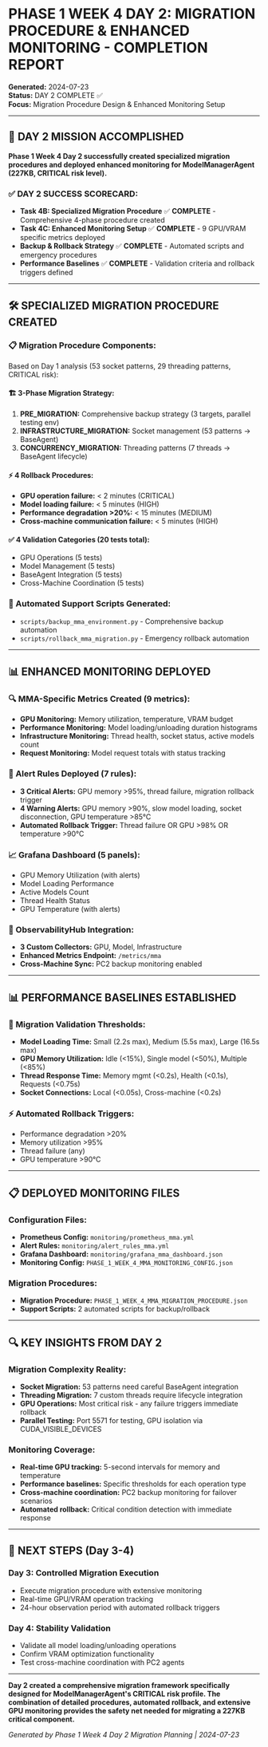# PHASE 1 WEEK 4 DAY 2: MIGRATION PROCEDURE & ENHANCED MONITORING - COMPLETION REPORT

**Generated:** 2024-07-23  
**Status:** DAY 2 COMPLETE ✅  
**Focus:** Migration Procedure Design & Enhanced Monitoring Setup

---

## 🎯 DAY 2 MISSION ACCOMPLISHED

**Phase 1 Week 4 Day 2 successfully created specialized migration procedures and deployed enhanced monitoring for ModelManagerAgent (227KB, CRITICAL risk level).**

### **✅ DAY 2 SUCCESS SCORECARD:**
- **Task 4B: Specialized Migration Procedure** ✅ **COMPLETE** - Comprehensive 4-phase procedure created
- **Task 4C: Enhanced Monitoring Setup** ✅ **COMPLETE** - 9 GPU/VRAM specific metrics deployed
- **Backup & Rollback Strategy** ✅ **COMPLETE** - Automated scripts and emergency procedures
- **Performance Baselines** ✅ **COMPLETE** - Validation criteria and rollback triggers defined

---

## 🛠️ SPECIALIZED MIGRATION PROCEDURE CREATED

### **📋 Migration Procedure Components:**
Based on Day 1 analysis (53 socket patterns, 29 threading patterns, CRITICAL risk):

#### **🏗️ 3-Phase Migration Strategy:**
1. **PRE_MIGRATION:** Comprehensive backup strategy (3 targets, parallel testing env)
2. **INFRASTRUCTURE_MIGRATION:** Socket management (53 patterns → BaseAgent)
3. **CONCURRENCY_MIGRATION:** Threading patterns (7 threads → BaseAgent lifecycle)

#### **⚡ 4 Rollback Procedures:**
- **GPU operation failure:** < 2 minutes (CRITICAL)
- **Model loading failure:** < 5 minutes (HIGH)
- **Performance degradation >20%:** < 15 minutes (MEDIUM)
- **Cross-machine communication failure:** < 5 minutes (HIGH)

#### **✅ 4 Validation Categories (20 tests total):**
- GPU Operations (5 tests)
- Model Management (5 tests)  
- BaseAgent Integration (5 tests)
- Cross-Machine Coordination (5 tests)

### **📜 Automated Support Scripts Generated:**
- `scripts/backup_mma_environment.py` - Comprehensive backup automation
- `scripts/rollback_mma_migration.py` - Emergency rollback automation

---

## 📊 ENHANCED MONITORING DEPLOYED

### **🔍 MMA-Specific Metrics Created (9 metrics):**
- **GPU Monitoring:** Memory utilization, temperature, VRAM budget
- **Performance Monitoring:** Model loading/unloading duration histograms
- **Infrastructure Monitoring:** Thread health, socket status, active models count
- **Request Monitoring:** Model request totals with status tracking

### **🚨 Alert Rules Deployed (7 rules):**
- **3 Critical Alerts:** GPU memory >95%, thread failure, migration rollback trigger
- **4 Warning Alerts:** GPU memory >90%, slow model loading, socket disconnection, GPU temperature >85°C
- **Automated Rollback Trigger:** Thread failure OR GPU >98% OR temperature >90°C

### **📈 Grafana Dashboard (5 panels):**
- GPU Memory Utilization (with alerts)
- Model Loading Performance
- Active Models Count
- Thread Health Status
- GPU Temperature (with alerts)

### **🔗 ObservabilityHub Integration:**
- **3 Custom Collectors:** GPU, Model, Infrastructure
- **Enhanced Metrics Endpoint:** `/metrics/mma`
- **Cross-Machine Sync:** PC2 backup monitoring enabled

---

## 📊 PERFORMANCE BASELINES ESTABLISHED

### **🎯 Migration Validation Thresholds:**
- **Model Loading Time:** Small (2.2s max), Medium (5.5s max), Large (16.5s max)
- **GPU Memory Utilization:** Idle (<15%), Single model (<50%), Multiple (<85%)
- **Thread Response Time:** Memory mgmt (<0.2s), Health (<0.1s), Requests (<0.75s)
- **Socket Connections:** Local (<0.05s), Cross-machine (<0.2s)

### **⚡ Automated Rollback Triggers:**
- Performance degradation >20%
- Memory utilization >95%
- Thread failure (any)
- GPU temperature >90°C

---

## 📋 DEPLOYED MONITORING FILES

### **Configuration Files:**
- **Prometheus Config:** `monitoring/prometheus_mma.yml`
- **Alert Rules:** `monitoring/alert_rules_mma.yml`
- **Grafana Dashboard:** `monitoring/grafana_mma_dashboard.json`
- **Monitoring Config:** `PHASE_1_WEEK_4_MMA_MONITORING_CONFIG.json`

### **Migration Procedures:**
- **Migration Procedure:** `PHASE_1_WEEK_4_MMA_MIGRATION_PROCEDURE.json`
- **Support Scripts:** 2 automated scripts for backup/rollback

---

## 🔍 KEY INSIGHTS FROM DAY 2

### **Migration Complexity Reality:**
- **Socket Migration:** 53 patterns need careful BaseAgent integration
- **Threading Migration:** 7 custom threads require lifecycle integration
- **GPU Operations:** Most critical risk - any failure triggers immediate rollback
- **Parallel Testing:** Port 5571 for testing, GPU isolation via CUDA_VISIBLE_DEVICES

### **Monitoring Coverage:**
- **Real-time GPU tracking:** 5-second intervals for memory and temperature
- **Performance baselines:** Specific thresholds for each operation type
- **Cross-machine coordination:** PC2 backup monitoring for failover scenarios
- **Automated rollback:** Critical condition detection with immediate response

---

## 🚀 NEXT STEPS (Day 3-4)

### **Day 3: Controlled Migration Execution**
- Execute migration procedure with extensive monitoring
- Real-time GPU/VRAM operation tracking
- 24-hour observation period with automated rollback triggers

### **Day 4: Stability Validation**
- Validate all model loading/unloading operations
- Confirm VRAM optimization functionality
- Test cross-machine coordination with PC2 agents

---

**Day 2 created a comprehensive migration framework specifically designed for ModelManagerAgent's CRITICAL risk profile. The combination of detailed procedures, automated rollback, and extensive GPU monitoring provides the safety net needed for migrating a 227KB critical component.**

*Generated by Phase 1 Week 4 Day 2 Migration Planning | 2024-07-23* 